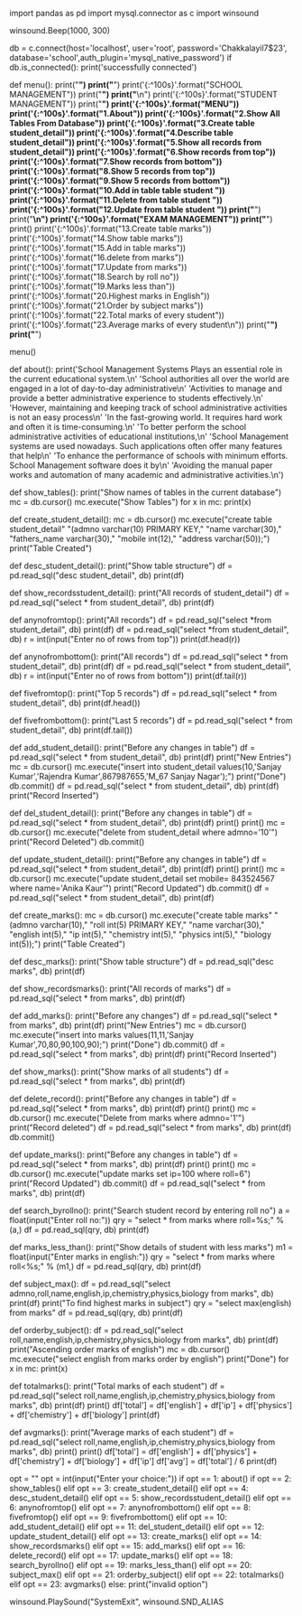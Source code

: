 import pandas as pd
import mysql.connector as c
import winsound

winsound.Beep(1000, 300)

db = c.connect(host='localhost', user='root', password='Chakkalayil7$23', database='school',auth_plugin='mysql_native_password')
if db.is_connected():
    print('successfully connected')


def menu():
    print("**************************************************************************************************")
    print("**************************************************************************************************")
    print('{:^100s}'.format("SCHOOL MANAGEMENT"))
    print("**************************************************************************************************")
    print("**************************************************************************************************\n")
    print('{:^100s}'.format("STUDENT MANAGEMENT"))
    print("**************************************************************************************************")
    print('{:^100s}'.format("MENU"))
    print('{:^100s}'.format("1.About"))
    print('{:^100s}'.format("2.Show All Tables From Database"))
    print('{:^100s}'.format("3.Create table student_detail"))
    print('{:^100s}'.format("4.Describe table student_detail"))
    print('{:^100s}'.format("5.Show all records from student_detail"))
    print('{:^100s}'.format("6.Show records from top"))
    print('{:^100s}'.format("7.Show records from bottom"))
    print('{:^100s}'.format("8.Show 5 records from top"))
    print('{:^100s}'.format("9.Show 5 records from bottom"))
    print('{:^100s}'.format("10.Add in table table student "))
    print('{:^100s}'.format("11.Delete from table student "))
    print('{:^100s}'.format("12.Update from table student "))
    print("**************************************************************************************************")
    print("**************************************************************************************************\n")
    print('{:^100s}'.format("EXAM MANAGEMENT"))
    print("**************************************************************************************************")
    print()
    print('{:^100s}'.format("13.Create table marks"))
    print('{:^100s}'.format("14.Show table marks"))
    print('{:^100s}'.format("15.Add in table marks"))
    print('{:^100s}'.format("16.delete from marks"))
    print('{:^100s}'.format("17.Update from marks"))
    print('{:^100s}'.format("18.Search by roll no"))
    print('{:^100s}'.format("19.Marks less than"))
    print('{:^100s}'.format("20.Highest marks in English"))
    print('{:^100s}'.format("21.Order by subject marks"))
    print('{:^100s}'.format("22.Total marks of every student"))
    print('{:^100s}'.format("23.Average marks of every student\n"))
    print("**************************************************************************************************")
    print("**************************************************************************************************")


menu()


def about():
    print('School Management Systems Plays an essential role in the current educational system.\n'
          'School authorities all over the world are engaged in a lot of day-to-day administrative\n'
          'Activities to manage and provide a better administrative experience to students effectively.\n'
          'However, maintaining and keeping track of school administrative activities is not an easy process\n'
          'In the fast-growing world. It requires hard work and often it is time-consuming.\n'
          'To better perform the school administrative activities of educational institutions,\n'
          'School Management systems are used nowadays. Such applications often offer many features that help\n'
          'To enhance the performance of schools with minimum efforts. School Management software does it by\n'
          'Avoiding the manual paper works and automation of many academic and administrative activities.\n')


def show_tables():
    print("Show names of tables in the current database")
    mc = db.cursor()
    mc.execute("Show Tables")
    for x in mc:
        print(x)


def create_student_detail():
    mc = db.cursor()
    mc.execute("create table student_detail"
               "(admno varchar(10) PRIMARY KEY,"
               "name varchar(30),"
               "fathers_name varchar(30),"
               "mobile int(12),"
               "address varchar(50));")
    print("Table Created")


def desc_student_detail():
    print("Show table structure")
    df = pd.read_sql("desc student_detail", db)
    print(df)


def show_recordsstudent_detail():
    print("All records of student_detail")
    df = pd.read_sql("select * from student_detail", db)
    print(df)


def anynofromtop():
    print("All records")
    df = pd.read_sql("select *from student_detail", db)
    print(df)
    df = pd.read_sql("select *from student_detail", db)
    r = int(input("Enter no of rows from top"))
    print(df.head(r))


def anynofrombottom():
    print("All records")
    df = pd.read_sql("select * from student_detail", db)
    print(df)
    df = pd.read_sql("select * from student_detail", db)
    r = int(input("Enter no of rows from bottom"))
    print(df.tail(r))


def fivefromtop():
    print("Top 5 records")
    df = pd.read_sql("select * from student_detail", db)
    print(df.head())


def fivefrombottom():
    print("Last 5 records")
    df = pd.read_sql("select * from student_detail", db)
    print(df.tail())


def add_student_detail():
    print("Before any changes in table")
    df = pd.read_sql("select * from student_detail", db)
    print(df)
    print("New Entries")
    mc = db.cursor()
    mc.execute("insert into student_detail values(10,'Sanjay Kumar','Rajendra Kumar',867987655,'M_67 Sanjay Nagar');")
    print("Done")
    db.commit()
    df = pd.read_sql("select * from student_detail", db)
    print(df)
    print("Record Inserted")


def del_student_detail():
    print("Before any changes in table")
    df = pd.read_sql("select * from student_detail", db)
    print(df)
    print()
    print()
    mc = db.cursor()
    mc.execute("delete from student_detail where admno='10'")
    print("Record Deleted")
    db.commit()


def update_student_detail():
    print("Before any changes in table")
    df = pd.read_sql("select * from student_detail", db)
    print(df)
    print()
    print()
    mc = db.cursor()
    mc.execute("update student_detail set mobile= 843524567 where name='Anika Kaur'")
    print("Record Updated")
    db.commit()
    df = pd.read_sql("select * from student_detail", db)
    print(df)


def create_marks():
    mc = db.cursor()
    mc.execute("create table marks"
               "(admno varchar(10),"
               "roll int(5) PRIMARY KEY,"
               "name varchar(30),"
               "english int(5),"
               "ip int(5),"
               "chemistry int(5),"
               "physics int(5),"
               "biology int(5));")
    print("Table Created")


def desc_marks():
    print("Show table structure")
    df = pd.read_sql("desc marks", db)
    print(df)


def show_recordsmarks():
    print("All records of marks")
    df = pd.read_sql("select * from marks", db)
    print(df)


def add_marks():
    print("Before any changes")
    df = pd.read_sql("select * from marks", db)
    print(df)
    print("New Entries")
    mc = db.cursor()
    mc.execute("insert into marks values(11,11,'Sanjay Kumar',70,80,90,100,90);")
    print("Done")
    db.commit()
    df = pd.read_sql("select * from marks", db)
    print(df)
    print("Record Inserted")


def show_marks():
    print("Show marks of all students")
    df = pd.read_sql("select * from marks", db)
    print(df)


def delete_record():
    print("Before any changes in table")
    df = pd.read_sql("select * from marks", db)
    print(df)
    print()
    print()
    mc = db.cursor()
    mc.execute("Delete from marks where admno='1'")
    print("Record deleted")
    df = pd.read_sql("select * from marks", db)
    print(df)
    db.commit()


def update_marks():
    print("Before any changes in table")
    df = pd.read_sql("select * from marks", db)
    print(df)
    print()
    print()
    mc = db.cursor()
    mc.execute("update marks set ip=100 where roll=6")
    print("Record Updated")
    db.commit()
    df = pd.read_sql("select * from marks", db)
    print(df)


def search_byrollno():
    print("Search student record by entering roll no")
    a = float(input("Enter roll no:"))
    qry = "select * from marks where roll=%s;" % (a,)
    df = pd.read_sql(qry, db)
    print(df)


def marks_less_than():
    print("Show details of student with less marks")
    m1 = float(input("Enter marks in english:"))
    qry = "select * from marks where roll<%s;" % (m1,)
    df = pd.read_sql(qry, db)
    print(df)


def subject_max():
    df = pd.read_sql("select admno,roll,name,english,ip,chemistry,physics,biology from marks", db)
    print(df)
    print("To find highest marks in subject")
    qry = "select max(english) from marks"
    df = pd.read_sql(qry, db)
    print(df)


def orderby_subject():
    df = pd.read_sql("select roll,name,english,ip,chemistry,physics,biology from marks", db)
    print(df)
    print("Ascending order marks of english")
    mc = db.cursor()
    mc.execute("select english from marks order by english")
    print("Done")
    for x in mc:
        print(x)


def totalmarks():
    print("Total marks of each student")
    df = pd.read_sql("select roll,name,english,ip,chemistry,physics,biology from marks", db)
    print(df)
    print()
    df['total'] = df['english'] + df['ip'] + df['physics'] + df['chemistry'] + df['biology']
    print(df)


def avgmarks():
    print("Average marks of each student")
    df = pd.read_sql("select roll,name,english,ip,chemistry,physics,biology from marks", db)
    print()
    print()
    df['total'] = df['english'] + df['physics'] + df['chemistry'] + df['biology'] + df['ip']
    df['avg'] = df['total'] / 6
    print(df)


opt = ""
opt = int(input("Enter your choice:"))
if opt == 1:
    about()
if opt == 2:
    show_tables()
elif opt == 3:
    create_student_detail()
elif opt == 4:
    desc_student_detail()
elif opt == 5:
    show_recordsstudent_detail()
elif opt == 6:
    anynofromtop()
elif opt == 7:
    anynofrombottom()
elif opt == 8:
    fivefromtop()
elif opt == 9:
    fivefrombottom()
elif opt == 10:
    add_student_detail()
elif opt == 11:
    del_student_detail()
elif opt == 12:
    update_student_detail()
elif opt == 13:
    create_marks()
elif opt == 14:
    show_recordsmarks()
elif opt == 15:
    add_marks()
elif opt == 16:
    delete_record()
elif opt == 17:
    update_marks()
elif opt == 18:
    search_byrollno()
elif opt == 19:
    marks_less_than()
elif opt == 20:
    subject_max()
elif opt == 21:
    orderby_subject()
elif opt == 22:
    totalmarks()
elif opt == 23:
    avgmarks()
else:
    print("invalid option")

winsound.PlaySound("SystemExit", winsound.SND_ALIAS
